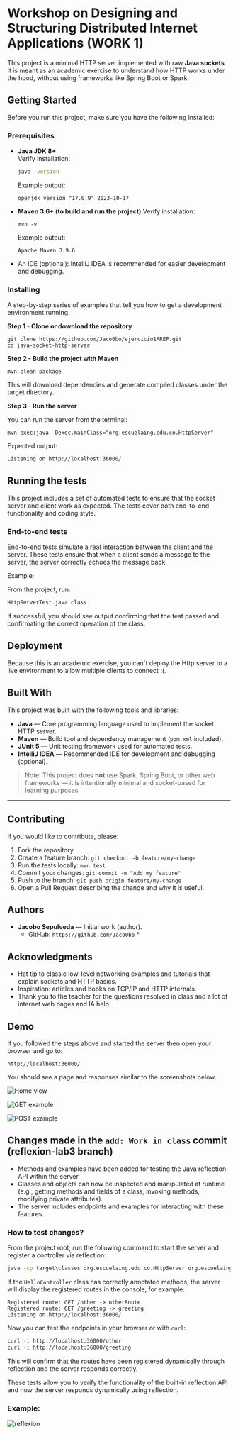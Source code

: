 # Workshop on Designing and Structuring Distributed Internet Applications (WORK 1)

This project is a minimal HTTP server implemented with raw **Java sockets**. It is meant as an academic exercise to understand how HTTP works under the hood, without using frameworks like Spring Boot or Spark.

## Getting Started

Before you run this project, make sure you have the following installed:
### Prerequisites

- **Java JDK 8+**  
  Verify installation:
  ```bash
  java -version
  ```
  Example output:
    ```  
    openjdk version "17.0.9" 2023-10-17
    ```
- **Maven 3.6+ (to build and run the project)**
    Verify installation:
    ```
    mvn -v
    ```
    Example output:
    ```
    Apache Maven 3.9.6
    ```
- An IDE (optional): IntelliJ IDEA is recommended for easier development and debugging.
    
### Installing

A step-by-step series of examples that tell you how to get a development environment running.

**Step 1 - Clone or download the repository**
```
git clone https://github.com/Jaco0bo/ejercicio1AREP.git
cd java-socket-http-server
```

**Step 2 - Build the project with Maven**
```
mvn clean package
```

This will download dependencies and generate compiled classes under the target directory.

**Step 3 - Run the server**

You can run the server from the terminal:
```
mvn exec:java -Dexec.mainClass="org.escuelaing.edu.co.HttpServer"
```

Expected output:
```bash
Listening on http://localhost:36000/
```

## Running the tests

This project includes a set of automated tests to ensure that the socket server and client work as expected. The tests cover both end-to-end functionality and coding style.

### End-to-end tests

End-to-end tests simulate a real interaction between the client and the server. These tests ensure that when a client sends a message to the server, the server correctly echoes the message back.

Example:

From the project, run:
```bash
HttpServerTest.java class
```
If successful, you should see output confirming that the test passed and confirmating the correct operation of the class.

## Deployment

Because this is an academic exercise, you can´t deploy the Http server to a live environment to allow multiple clients to connect :(.

## Built With

This project was built with the following tools and libraries:

- **Java** — Core programming language used to implement the socket HTTP server.  
- **Maven** — Build tool and dependency management (`pom.xml` included).  
- **JUnit 5** — Unit testing framework used for automated tests.  
- **IntelliJ IDEA** — Recommended IDE for development and debugging (optional).

> Note: This project does **not** use Spark, Spring Boot, or other web frameworks — it is intentionally minimal and socket-based for learning purposes.

---

## Contributing

If you would like to contribute, please:

1. Fork the repository.
2. Create a feature branch: `git checkout -b feature/my-change`
3. Run the tests locally: `mvn test`
4. Commit your changes: `git commit -m "Add my feature"`
5. Push to the branch: `git push origin feature/my-change`
6. Open a Pull Request describing the change and why it is useful.

## Authors

- **Jacobo Sepulveda** — Initial work (author).  
  - GitHub: `https://github.com/Jaco0bo` *

## Acknowledgments

- Hat tip to classic low-level networking examples and tutorials that explain sockets and HTTP basics.  
- Inspiration: articles and books on TCP/IP and HTTP internals.  
- Thank you to the teacher for the questions resolved in class and a lot of internet web pages and IA help.

## Demo

If you followed the steps above and started the server then open your browser and go to:
```
http://localhost:36000/
```
You should see a page and responses similar to the screenshots below.

![Home view](screenshots/Imagen1.png)

![GET example](screenshots/Imagen2.png)

![POST example](screenshots/Imagen3.png)


## Changes made in the `add: Work in class` commit (reflexion-lab3 branch)

- Methods and examples have been added for testing the Java reflection API within the server.
- Classes and objects can now be inspected and manipulated at runtime (e.g., getting methods and fields of a class, invoking methods, modifying private attributes).
- The server includes endpoints and examples for interacting with these features.

### How to test changes?

From the project root, run the following command to start the server and register a controller via reflection:

```bash
java -cp target\classes org.escuelaing.edu.co.HttpServer org.escuelaing.edu.co.annotations.HelloController
```

If the `HelloController` class has correctly annotated methods, the server will display the registered routes in the console, for example:

```
Registered route: GET /other -> otherRoute
Registered route: GET /greeting -> greeting
Listening on http://localhost:36000/
```

Now you can test the endpoints in your browser or with `curl`:

```bash
curl -i http://localhost:36000/other
curl -i http://localhost:36000/greeting
```

This will confirm that the routes have been registered dynamically through reflection and the server responds correctly.

These tests allow you to verify the functionality of the built-in reflection API and how the server responds dynamically using reflection.

### Example:

![reflexion](screenshots/lab3.png )
